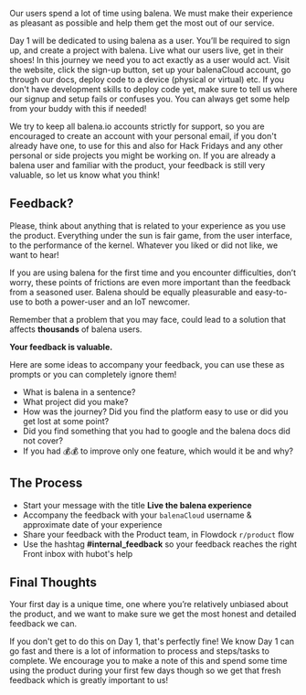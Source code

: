 Our users spend a lot of time using balena. We must make their experience as pleasant as possible and help them get the most out of our service. 

Day 1 will be dedicated to using balena as a user. You’ll be required to sign up, and create a project with balena. Live what our users live, get in their shoes! In this journey we need you to act exactly as a user would act. Visit the website, click the sign-up button, set up your balenaCloud account, go through our docs, deploy code to a device (physical or virtual) etc. If you don't have development skills to deploy code yet, make sure to tell us where our signup and setup fails or confuses you. You can always get some help from your buddy with this if needed! 

We try to keep all balena.io accounts strictly for support, so you are encouraged to create an account with your personal email, if you don't already have one, to use for this and also for Hack Fridays and any other personal or side projects you might be working on. If you are already a balena user and familiar with the product, your feedback is still very valuable, so let us know what you think!

## Feedback? 

Please, think about anything that is related to your experience as you use the product. Everything under the sun is fair game, from the user interface, to the performance of the kernel. Whatever you liked or did not like, we want to hear!

If you are using balena for the first time and you encounter difficulties, don’t worry, these points of frictions are even more important than the feedback from a seasoned user. Balena should be equally pleasurable and easy-to-use to both a power-user and an IoT newcomer.

Remember that a problem that you may face, could lead to a solution that affects **thousands** of balena users. 

**Your feedback is valuable.**

Here are some ideas to accompany your feedback, you can use these as prompts or you can completely ignore them! 

* What is balena in a sentence?
* What project did you make? 
* How was the journey? Did you find the platform easy to use or did you get lost at some point?
* Did you find something that you had to google and the balena docs did not cover?
* If you had 💰💰 to improve only one feature,  which would it be and why? 

## The Process

* Start your message with the title **Live the balena experience**
* Accompany the feedback with your `balenaCloud` username & approximate date of your experience
* Share your feedback with the Product team, in Flowdock `r/product` flow
* Use the hashtag **#internal_feedback** so your feedback reaches the right Front inbox with hubot's help

## Final Thoughts

Your first day is a unique time, one where you’re relatively unbiased about the product, and we want to make sure we get the most honest and detailed feedback we can.

If you don't get to do this on Day 1, that's perfectly fine! We know Day 1 can go fast and there is a lot of information to process and steps/tasks to complete. We encourage you to make a note of this and spend some time using the product during your first few days though so we get that fresh feedback which is greatly important to us!